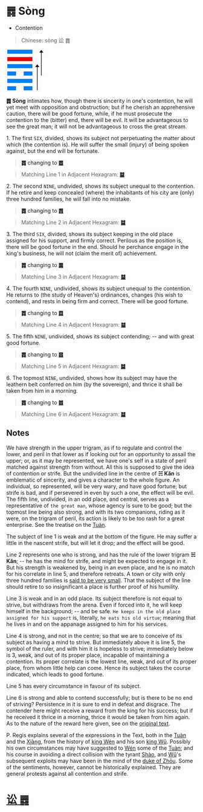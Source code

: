 # ䷅ Sòng

* Contention

> Chinese: sòng 讼 ䷅

<a id="p-69"/>

<img src="shapes/06.10.jpg" width="101" alt="讼">

**䷅ Sòng** intimates how, though there is sincerity in one's contention,
he will yet meet with opposition and obstruction; but if he cherish an apprehensive caution,
there will be good fortune, while, if he must prosecute the contention to the (bitter) end, there will be evil. It will be advantageous to see the great man; it will not be advantageous to cross the great stream.

1.<a id="6.1"/> The first `SIX`, divided, shows its subject not perpetuating the matter about which (the contention is). He will suffer the small (injury) of being spoken against, but the end will be fortunate.

> **䷅** changing to [**䷉**](e5b1a5lv.md)

> Matching Line 1 in Adjacent Hexagram: [**䷄**](e99c80xu.md#5.1)

2.<a id="6.2"/> The second `NINE`, undivided, shows its subject unequal to the contention. If he retire and keep concealed (where) the inhabitants of his city are (only) three hundred families, he will fall into no mistake.

> **䷅** changing to [**䷋**](e590a6pi.md)

> Matching Line 2 in Adjacent Hexagram: [**䷄**](e99c80xu.md#5.2)

3.<a id="6.3"/> The third `SIX`, divided, shows its subject keeping in the old place assigned for his support, and firmly correct. Perilous as the position is, there will be good fortune in the end. Should he perchance engage in the king's business, he will not (claim the merit of) achievement.

<a id="p-70"/>

> **䷅** changing to [**䷫**](e5a7a4gou.md)

> Matching Line 3 in Adjacent Hexagram: [**䷄**](e99c80xu.md#5.3)

4.<a id="6.4"/> The fourth `NINE`, undivided, shows its subject unequal to the contention. He returns to (the study of Heaven's) ordinances, changes (his wish to contend), and rests in being firm and correct. There will be good fortune.

> **䷅** changing to [**䷺**](e6b6a3huan.md)

> Matching Line 4 in Adjacent Hexagram: [**䷄**](e99c80xu.md#5.4)

5.<a id="6.5"/> The fifth `NINE`, undivided, shows its subject contending; -- and with great good fortune.

> **䷅** changing to [**䷿**](e69caae6b58eweiji.md)

> Matching Line 5 in Adjacent Hexagram: [**䷄**](e99c80xu.md#5.5)

6.<a id="6.6"/> The topmost `NINE`, undivided, shows how its subject may have the leathern belt conferred on him (by the sovereign), and thrice it shall be taken from him in a morning.

> **䷅** changing to [**䷮**](e59bb0kun.md)

> Matching Line 6 in Adjacent Hexagram: [**䷄**](e99c80xu.md#5.6)

## Notes

We have strength in the upper trigram, as if to regulate and control the lower, and peril in that lower as if looking out for an opportunity to assail the upper; or, as it may be represented, we have one's self in a state of peril matched against strength from without. All this is supposed to give the idea of contention or strife. But the undivided line in the centre of **☵ Kǎn** is emblematic of sincerity, and gives a character to the whole figure. An individual, so represented, will be very wary, and have good fortune; but strife is bad, and if persevered in even by such a one, the effect will be evil. The fifth line, undivided, in an odd place, and central, serves as a representative of `the great man`, whose agency is sure to be good; but the topmost line being also strong, and with its two companions, riding as it were, on the trigram of peril, its action is likely to be too rash for a great enterprise. See the treatise on the [Tuàn](https://ctext.org/book-of-changes/tuan-zhuan).

The subject of line 1 is weak and at the bottom of the figure. He may suffer a little in the nascent strife, but will let it drop; and the effect will be good.

Line 2 represents one who is strong, and has the rule of the lower trigram **☵ Kǎn**; -- he has the mind for strife, and might be expected to engage in it. But his strength is weakened by, being in an even place, and he is no match for his correlate in line 5, and therefore retreats. A town or city with only three hundred families is [said to be very small](e5b888shi.md#p-71). That the subject of the line should retire to so insignificant a place is further proof of his humility.

Line 3 is weak and in an odd place. Its subject therefore is not equal to strive, but withdraws from the arena. Even if forced into it, he will keep himself in the background; -- and be safe. `He keeps in the old place assigned for his support` is, literally, `he eats his old virtue`; meaning that he lives in and on the appanage assigned to him for his services.

Line 4 is strong, and not in the centre; so that we are to conceive of its subject as having a mind to strive. But immediately above it is line 5, the symbol of the ruler, and with him it is hopeless to strive; immediately below is 3, weak, and out of its proper place, incapable of maintaining a contention. Its proper correlate is the lowest line, weak, and out of its proper place, from whom little help can come. Hence its subject takes the course indicated, which leads to good fortune.

Line 5 has every circumstance in favour of its subject.

Line 6 is strong and able to contend successfully; but is there to be no end of striving? Persistence in it is sure to end in defeat and disgrace. The contender here might receive a reward from the king for his success; but if he received it thrice in a morning, thrice it would be taken from him again. As to the nature of the reward here given, see on the [original text](https://ctext.org/dictionary.pl?if=en&id=9961&remap=gb).

P. Regis explains several of the expressions in the Text, both in the [Tuàn](https://ctext.org/book-of-changes/tuan-zhuan) and the [Xiàng](https://en.wikipedia.org/wiki/Four_Symbols), from the history of [king Wén](https://en.wikipedia.org/wiki/King_Wen_of_Zhou) and his son [king Wǔ](https://en.wikipedia.org/wiki/King_Wu_of_Zhou). Possibly his own circumstances may have suggested to [Wén](https://en.wikipedia.org/wiki/King_Wen_of_Zhou) some of the [Tuàn](https://ctext.org/book-of-changes/tuan-zhuan); and his course in avoiding a direct collision with the tyrant [Shào](https://en.wikipedia.org/wiki/Duke_of_Shao), and [Wǔ](https://en.wikipedia.org/wiki/King_Wu_of_Zhou)'s subsequent exploits may have been in the mind of the [duke of Zhōu](https://en.wikipedia.org/wiki/Duke_of_Zhou). Some of the sentiments, however, cannot be historically explained. They are general protests against all contention and strife.

# [讼 ䷅](e8aebcsong_cn.md)
